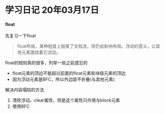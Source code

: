 # 学习日记 20年03月17日

#### float

先复习一下float
> float布局，某种程度上脱离了文档流，但仍会影响布局。浮动的意义，让其他元素围绕着它流动。

float的规则真的很多，列举一些之前遗忘的

* float元素的顶边不能超过前面的float元素和块级元素的顶边
* 因为浮动元素是BFC，所以外边距不折叠(与其他元素)


解决内容塌陷的方法.

1. 清除浮动。clear属性，但是这个属性只作用与block元素
2. 使用BFC
